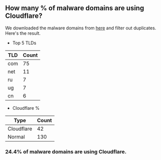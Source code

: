 ## How many % of malware domains are using Cloudflare?


We downloaded the malware domains from [here](https://urlhaus.abuse.ch) and filter out duplicates.
Here's the result.


[//]: # (start replacement)


- Top 5 TLDs

| TLD | Count |
| --- | --- |
| com | 75 |
| net | 11 |
| ru | 7 |
| ug | 7 |
| cn | 6 |


- Cloudflare %

| Type | Count |
| --- | --- |
| Cloudflare | 42 |
| Normal | 130 |


### 24.4% of malware domains are using Cloudflare.
